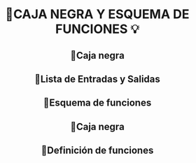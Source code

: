 
# <p align="center"> 🚜CAJA NEGRA Y ESQUEMA DE FUNCIONES 💡 </p>

## <p align = "center"> 🚜Caja negra</p>

## <p align = "center"> 🚜Lista de Entradas y Salidas </p>

## <p align = "center"> 🚜Esquema de funciones </p>

## <p align = "center"> 🚜Caja negra</p>

## <p align = "center"> 🚜Definición de funciones</p>





